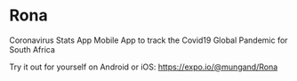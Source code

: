 # Rona
Coronavirus Stats App
Mobile App to track the Covid19 Global Pandemic for South Africa

Try it out for yourself on Android or iOS: https://expo.io/@mungand/Rona
